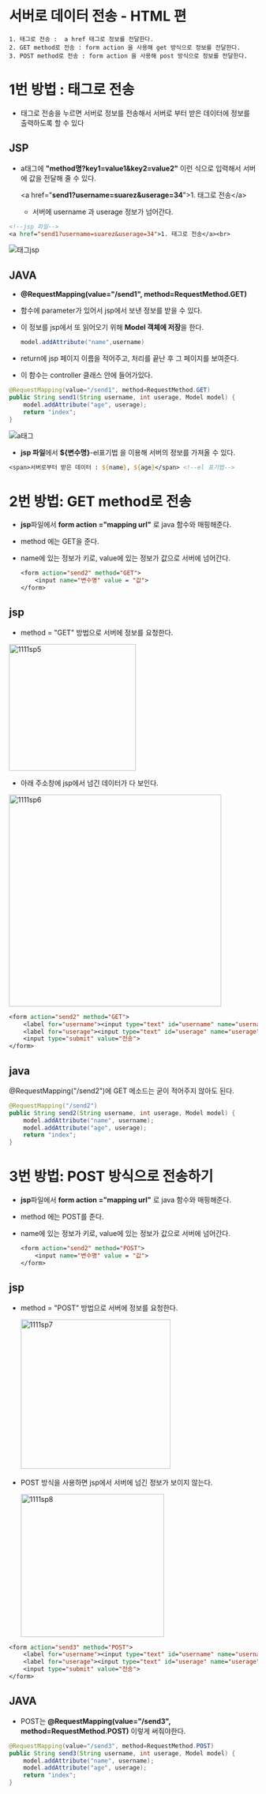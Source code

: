 # 서버로 데이터 전송 - HTML 편

```
1. 태그로 전송 :  a href 태그로 정보를 전달한다.
2. GET method로 전송 : form action 을 사용해 get 방식으로 정보를 전달한다.
3. POST method로 전송 : form action 을 사용해 post 방식으로 정보를 전달한다.
```

# 1번 방법 : 태그로 전송

- 태그로 전송을 누르면 서버로 정보를 전송해서 서버로 부터 받은 데이터에 정보를 출력하도록 할 수 있다

## **JSP**

- a태그에 **"method명?key1=value1&key2=value2"** 이런 식으로  입력해서 서버에 값을 전달해 줄 수 있다.

  &lt;a href="**send1?username=suarez&userage=34**">1. 태그로 전송</a&gt;

  - 서버에 username 과 userage 정보가 넘어간다.

```jsp
<!--jsp 파일-->
<a href="send1?username=suarez&userage=34">1. 태그로 전송</a><br>
```

![태그jsp](https://user-images.githubusercontent.com/37058233/99228143-91d28900-282f-11eb-882f-378c232a8e8a.PNG)

## **JAVA**

- **@RequestMapping(value="/send1", method=RequestMethod.GET)**

- 함수에 parameter가 있어서 jsp에서 보낸 정보를 받을 수 있다. 

- 이 정보를 jsp에서 또 읽어오기 위해 **Model 객체에 저장**을 한다. 

  ```java
  model.addAttribute("name",username)
  ```

- return에 jsp 페이지 이름을 적어주고, 처리를 끝난 후 그 페이지를 보여준다.

- 이 함수는 controller 클래스 안에 들어가있다.

```java
@RequestMapping(value="/send1", method=RequestMethod.GET)
public String send1(String username, int userage, Model model) {    			     		model.addAttribute("name", username);
    model.addAttribute("age", userage);
    return "index";
}
```

![a태그](https://user-images.githubusercontent.com/37058233/99228140-9139f280-282f-11eb-8c7c-ae6d8cce531a.PNG)

- **jsp 파일**에서 **${변수명}**-el표기법 을 이용해 서버의 정보를 가져올 수 있다. 

```jsp
<span>서버로부터 받은 데이터 : ${name}, ${age}</span> <!--el 표기법-->
```

# 2번 방법: GET method로 전송

- **jsp**파일에서 **form action ="mapping url"** 로 java 함수와 매핑해준다.

- method 에는 GET을 준다.

- name에 있는 정보가 키로, value에 있는 정보가 값으로 서버에 넘어간다.

  ```jsp
  <form action="send2" method="GET">
      <input name="변수명" value = "값">
  </form>
  ```

## **jsp**

- method = "GET" 방법으로 서버에 정보를 요청한다. 

<img width="257" alt="1111sp5" src="https://user-images.githubusercontent.com/37058233/99238966-c5b4ab00-283d-11eb-8fd0-8cb04357d5e8.PNG">

- 아래 주소창에 jsp에서 넘긴 데이터가 다 보인다.

<img width="430" alt="1111sp6" src="https://user-images.githubusercontent.com/37058233/99238965-c51c1480-283d-11eb-95ab-6b6bd478f44a.PNG">

```jsp
<form action="send2" method="GET">
    <label for="username"><input type="text" id="username" name="username" ></label><br>
    <label for="userage"><input type="text" id="userage" name="userage"></label><br>
    <input type="submit" value="전송">
</form>
```

## **java** 

@RequestMapping("/send2")에 GET 메소드는 굳이 적어주지 않아도 된다.

```java
@RequestMapping("/send2")
public String send2(String username, int userage, Model model) {
    model.addAttribute("name", username);
    model.addAttribute("age", userage);
    return "index";
}
```

# 3번 방법: POST 방식으로 전송하기

- **jsp**파일에서 **form action ="mapping url"** 로 java 함수와 매핑해준다.

- method 에는 POST를 준다.

- name에 있는 정보가 키로, value에 있는 정보가 값으로 서버에 넘어간다.

  ```jsp
  <form action="send2" method="POST">
      <input name="변수명" value = "값">
  </form>
  ```

## **jsp**

- method = "POST" 방법으로 서버에 정보를 요청한다.

  ​														 <img width="303" alt="1111sp7" src="https://user-images.githubusercontent.com/37058233/99239592-9ce0e580-283e-11eb-98ab-a327740e9db3.PNG">

- POST 방식을 사용하면 jsp에서 서버에 넘긴 정보가 보이지 않는다.

  <img width="290" alt="1111sp8" src="https://user-images.githubusercontent.com/37058233/99239589-9bafb880-283e-11eb-9c69-42a6010e5275.PNG">

```jsp
<form action="send3" method="POST">
    <label for="username"><input type="text" id="username" name="username" ></label><br>
    <label for="userage"><input type="text" id="userage" name="userage"></label><br>
    <input type="submit" value="전송">
</form>
```

## **JAVA**

- POST는 **@RequestMapping(value="/send3", method=RequestMethod.POST)** 이렇게 써줘야한다.

```java
@RequestMapping(value="/send3", method=RequestMethod.POST)
public String send3(String username, int userage, Model model) {
    model.addAttribute("name", username);
    model.addAttribute("age", userage);
    return "index";
}
```

## 